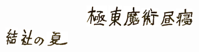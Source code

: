 &#8195;&#8195;&#8195;&#8195;&#8195;&#8195;&#8195;&#8195;&#8195;&#8195;&#8195;&#8195;&#8195;&#8195;&#8195; ![image](https://github.com/RemHero/RemHero/blob/main/png/rikka/%E5%9B%BE%E5%B1%82%201.png) ![image](https://github.com/RemHero/RemHero/blob/main/png/rikka/%E5%9B%BE%E5%B1%82%202.png) ![image](https://github.com/RemHero/RemHero/blob/main/png/rikka/%E5%9B%BE%E5%B1%82%203.png) ![image](https://github.com/RemHero/RemHero/blob/main/png/rikka/%E5%9B%BE%E5%B1%82%204.png) ![image](https://github.com/RemHero/RemHero/blob/main/png/rikka/%E5%9B%BE%E5%B1%82%205.png) ![image](https://github.com/RemHero/RemHero/blob/main/png/rikka/%E5%9B%BE%E5%B1%82%206.png) ![image](https://github.com/RemHero/RemHero/blob/main/png/rikka/%E5%9B%BE%E5%B1%82%207.png) ![image](https://github.com/RemHero/RemHero/blob/main/png/rikka/%E5%9B%BE%E5%B1%82%208.png) ![image](https://github.com/RemHero/RemHero/blob/main/png/rikka/%E5%9B%BE%E5%B1%82%209.png) ![image](https://github.com/RemHero/RemHero/blob/main/png/rikka/%E5%9B%BE%E5%B1%82%2010.png)


<!--
**RemHero/RemHero** is a ✨ _special_ ✨ repository because its `README.md` (this file) appears on your GitHub profile.

Here are some ideas to get you started:

- 🔭 I’m currently working on ...
- 🌱 I’m currently learning ...
- 👯 I’m looking to collaborate on ...
- 🤔 I’m looking for help with ...
- 💬 Ask me about ...
- 📫 How to reach me: ...
- 😄 Pronouns: ...
- ⚡ Fun fact: ...
-->
